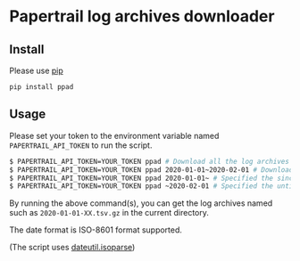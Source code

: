 # Papertrail log archives downloader

## Install

Please use [pip](https://pip.pypa.io/)

```
pip install ppad
```

## Usage

Please set your token to the environment variable named `PAPERTRAIL_API_TOKEN` to run the script.

```bash
$ PAPERTRAIL_API_TOKEN=YOUR_TOKEN ppad # Download all the log archives
$ PAPERTRAIL_API_TOKEN=YOUR_TOKEN ppad 2020-01-01~2020-02-01 # Download the archives which have logged January 2020
$ PAPERTRAIL_API_TOKEN=YOUR_TOKEN ppad 2020-01-01~ # Specified the since date (including the since date file)
$ PAPERTRAIL_API_TOKEN=YOUR_TOKEN ppad ~2020-02-01 # Specified the until date (NOT including the until date file)
```

By running the above command(s), you can get the log archives named such as `2020-01-01-XX.tsv.gz` in the current directory.

The date format is ISO-8601 format supported.

(The script uses [dateutil.isoparse](https://dateutil.readthedocs.io/en/stable/parser.html#dateutil.parser.isoparse))
